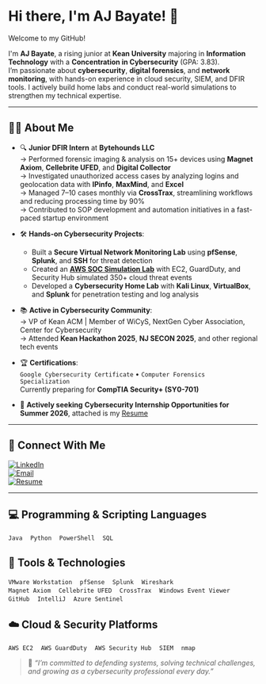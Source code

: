 # Hi there, I'm AJ Bayate! 👋  
Welcome to my GitHub!

I'm **AJ Bayate**, a rising junior at **Kean University** majoring in **Information Technology** with a **Concentration in Cybersecurity** (GPA: 3.83).  
I’m passionate about **cybersecurity**, **digital forensics**, and **network monitoring**, with hands-on experience in cloud security, SIEM, and DFIR tools. I actively build home labs and conduct real-world simulations to strengthen my technical expertise.

---

## 👨‍💻 About Me

- 🔍 **Junior DFIR Intern** at **Bytehounds LLC**  
  → Performed forensic imaging & analysis on 15+ devices using **Magnet Axiom**, **Cellebrite UFED**, and **Digital Collector**  
  → Investigated unauthorized access cases by analyzing logins and geolocation data with **IPinfo**, **MaxMind**, and **Excel**  
  → Managed 7–10 cases monthly via **CrossTrax**, streamlining workflows and reducing processing time by 90%  
  → Contributed to SOP development and automation initiatives in a fast-paced startup environment

- 🛠️ **Hands-on Cybersecurity Projects**:
  - Built a **Secure Virtual Network Monitoring Lab** using **pfSense**, **Splunk**, and **SSH** for threat detection  
  - Created an [**AWS SOC Simulation Lab**](https://github.com/abayate/AWS-SOC-LAB) with EC2, GuardDuty, and Security Hub simulated 350+ cloud threat events  
  - Developed a **Cybersecurity Home Lab** with **Kali Linux**, **VirtualBox**, and **Splunk** for penetration testing and log analysis

- 📚 **Active in Cybersecurity Community**:  
  → VP of Kean ACM | Member of WiCyS, NextGen Cyber Association, Center for Cybersecurity  
  → Attended **Kean Hackathon 2025**, **NJ SECON 2025**, and other regional tech events

- 🏆 **Certifications**:  
  `Google Cybersecurity Certificate` • `Computer Forensics Specialization`  
  Currently preparing for **CompTIA Security+ (SY0-701)**

- 🎯 **Actively seeking** **Cybersecurity Internship Opportunities for Summer 2026**, attached is my [Resume](https://github.com/abayate/abayate/blob/main/AJ_Bayate_Resume.pdf)

---

## 🤝 Connect With Me

[![LinkedIn](https://img.shields.io/badge/LinkedIn-%230077B5.svg?style=for-the-badge&logo=linkedin&logoColor=white)](https://www.linkedin.com/in/abayate/)  
[![Email](https://img.shields.io/badge/Email-Contact-blue?style=for-the-badge&logo=minutemailer&logoColor=white)](mailto:anthonybayate@outlook.com)  
[![Resume](https://img.shields.io/badge/Resume-PDF-red?style=for-the-badge&logo=adobeacrobatreader&logoColor=white)](https://github.com/abayate/abayate/blob/main/AJ_Bayate_Resume.pdf) <!-- Replace link if needed -->

---

## 💻 Programming & Scripting Languages
`Java` &nbsp;&nbsp; `Python` &nbsp;&nbsp; `PowerShell` &nbsp;&nbsp; `SQL`

## 🧰 Tools & Technologies
`VMware Workstation` &nbsp;&nbsp; `pfSense` &nbsp;&nbsp; `Splunk` &nbsp;&nbsp; `Wireshark`  
`Magnet Axiom` &nbsp;&nbsp; `Cellebrite UFED` &nbsp;&nbsp; `CrossTrax` &nbsp;&nbsp; `Windows Event Viewer`  
`GitHub` &nbsp;&nbsp; `IntelliJ` &nbsp;&nbsp; `Azure Sentinel`

## ☁️ Cloud & Security Platforms
`AWS EC2` &nbsp;&nbsp; `AWS GuardDuty` &nbsp;&nbsp; `AWS Security Hub` &nbsp;&nbsp; `SIEM` &nbsp;&nbsp; `nmap`

> 💬 _“I’m committed to defending systems, solving technical challenges, and growing as a cybersecurity professional every day.”_

